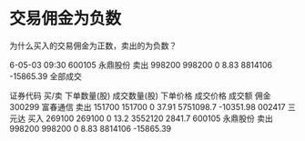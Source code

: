 # 交易佣金为负数

为什么买入的交易佣金为正数，卖出的为负数？

6-05-03 09:30	600105 永鼎股份	卖出	998200	998200	0	8.83	8814106	-15865.39	全部成交

证券代码	买/卖	下单数量(股)	成交数量(股)	下单价格	成交价格	成交额	佣金
300299 富春通信	卖出	151700	151700	0	37.91	5751098.7	-10351.98
002417 三元达	买入	269100	269100	0	13.2	3552120	2841.7
600105 永鼎股份	卖出	998200	998200	0	8.83	8814106	-15865.39
